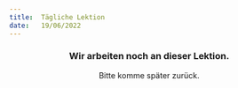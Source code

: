 ```yaml
---
title:  Tägliche Lektion
date:   19/06/2022
---
```


### <center>Wir arbeiten noch an dieser Lektion.</center>
<center>Bitte komme später zurück.</center>